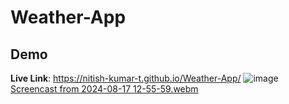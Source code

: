 # Weather-App

## Demo
**Live Link**: https://nitish-kumar-t.github.io/Weather-App/
![image](https://github.com/user-attachments/assets/0a1e4f91-5986-4e7e-be02-f3a2c1f11e4f)
[Screencast from 2024-08-17 12-55-59.webm](https://github.com/user-attachments/assets/be846884-2ee1-41ab-9c25-8e4423977479)

